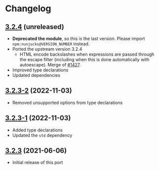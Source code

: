 # Changelog

## [3.2.4] (unreleased)
- **Deprecated the module**, so this is the last version.
  Please import `npm:nunjucks@VERSION_NUMBER` instead.
- Ported the upstream version 3.2.4
  - HTML encode backslashes when expressions are passed through the escape
    filter (including when this is done automatically with autoescape). Merge
    of [#1427](https://github.com/mozilla/nunjucks/pull/1427).
- Improved type declarations
- Updated dependencies

## [3.2.3-2] (2022-11-03)
- Removed unsupported options from type declarations

## [3.2.3-1] (2022-11-03)
- Added type declarations
- Updated the `std` dependency

## [3.2.3] (2021-06-06)
- Initial release of this port

[3.2.4]: https://github.com/valtlai/nunjucks-deno/compare/3.2.3-2...3.2.4
[3.2.3-2]: https://github.com/valtlai/nunjucks-deno/compare/3.2.3-1...3.2.3-2
[3.2.3-1]: https://github.com/valtlai/nunjucks-deno/compare/3.2.3...3.2.3-1
[3.2.3]: https://github.com/valtlai/nunjucks-deno/releases/tag/3.2.3
